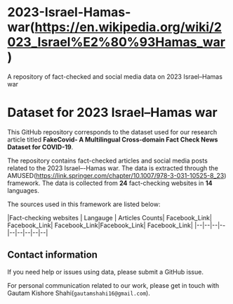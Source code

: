 # 2023-Israel-Hamas-war(https://en.wikipedia.org/wiki/2023_Israel%E2%80%93Hamas_war)
A repository of fact-checked and social media data on 2023 Israel–Hamas war

# Dataset for 2023 Israel–Hamas war

This GitHub repository corresponds to the dataset used for our research article titled **FakeCovid- A Multilingual Cross-domain Fact Check News Dataset for COVID-19**.

The repository contains fact-checked articles and social media posts related to the 2023 Israel–-Hamas war. The data is extracted through the AMUSED(https://link.springer.com/chapter/10.1007/978-3-031-10525-8_23) framework. The data is collected from **24** fact-checking websites in **14** languages.

The sources used in this framework are listed below:

|Fact-checking websites |  Langauge |  Articles Counts| Facebook_Link| Facebook_Link| Facebook_Link|Facebook_Link| Facebook_Link|
|--|--|--|--|--|--|--|--|--|


<!-- 
#### How do I cite this work?

For now, cite [ICWSM Workshop paper](http://workshop-proceedings.icwsm.org/pdf/2020_14.pdf):

```
@article{shahifakecovid,
  title={FakeCovid-A Multilingual Cross-domain Fact Check News Dataset for COVID-19},
  author={Shahi, Gautam Kishore and Nandini, Durgesh}
}
```
-->

## Contact information

If you need help or issues using data, please submit a GitHub issue.

For personal communication related to our work, please get in touch with Gautam Kishore Shahi(`gautamshahi16@gmail.com`).


